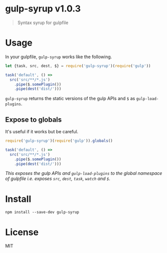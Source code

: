 # gulp-syrup v1.0.3

> Syntax syrup for gulpfile

# Usage

In your gulpfile, `gulp-syrup` works like the following.

```js
let {task, src, dest, $} = require('gulp-syrup')(require('gulp'))

task('default', () =>
  src('src/**/*.js')
    .pipe($.somePlugin())
    .pipe(dest('dist/')))
```

`gulp-syrup` returns the static versions of the gulp APIs and `$` as `gulp-load-plugins`.

## Expose to globals

It's useful if it works but be careful.

```js
require('gulp-syrup')(require('gulp')).globals()

task('default', () =>
  src('src/**/*.js')
    .pipe($.somePlugin())
    .pipe(dest('dist/')))
```

*This exposes the gulp APIs and `gulp-load-plugins` to the global namespace of gulpfile i.e. exposes `src`, `dest`, `task`, `watch` and `$`.*


# Install

    npm install --save-dev gulp-syrup

# License

MIT
